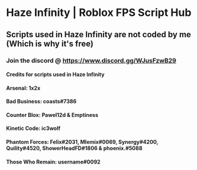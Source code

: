 # Haze Infinity | Roblox FPS Script Hub
## Scripts used in Haze Infinity are not coded by me (Which is why it's free)
### Join the discord @ https://www.discord.gg/WJusFzwB29
#### Credits for scripts used in Haze Infinity

#### Arsenal: 1x2x

#### Bad Business: coasts#7386

#### Counter Blox: Pawel12d & Emptiness

#### Kinetic Code: ic3wolf

#### Phantom Forces: Felix#2031, Mlemix#0069, Synergy#4200, Quility#4520, ShowerHeadFD#1806 & phoenix.#5088

#### Those Who Remain: username#0092
